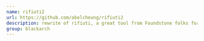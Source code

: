 ```yaml
---
name: rifiuti2
url: https://github.com/abelcheung/rifiuti2
description: rewrite of rifiuti, a great tool from Foundstone folks for analyzing Windows Recycle Bin INFO2 file. URL : https://github.com/abelcheung/rifiuti2 Groups : blackarch blackarch-forensic blackarch-recon
group: blackarch
---
```

